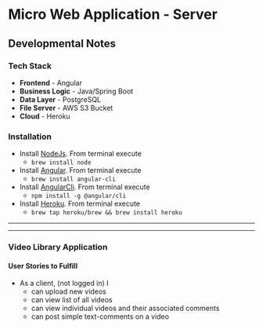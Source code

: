 # Micro Web Application - Server
## Developmental Notes
### Tech Stack
* **Frontend** - Angular
* **Business Logic** - Java/Spring Boot
* **Data Layer** - PostgreSQL
* **File Server** - AWS S3 Bucket
* **Cloud** - Heroku

### Installation
* Install [NodeJs](https://nodejs.org/en/). From terminal execute
    * `brew install node`
* Install [Angular](http://angular.io/). From terminal execute
    * `brew install angular-cli`
* Install [AngularCli](). From terminal execute
    * `npm install -g @angular/cli`
* Install [Heroku](). From terminal execute
	* `brew tap heroku/brew && brew install heroku`

<hr><hr>

### Video Library Application

#### User Stories to Fulfill  
* As a client, (not logged in) I
	* can upload new videos
	* can view list of all videos
	* can view individual videos and their associated comments
	* can post simple text-comments on a video
